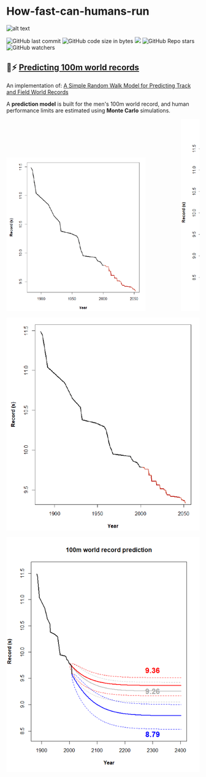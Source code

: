 # How-fast-can-humans-run

![alt text](https://zigapskraba.files.wordpress.com/2016/08/24141_celebutopia-usain_bolt-men6s_100-meter_final_during_beijing_2008_olympics-13_122_460lo.jpg)

![GitHub last commit](https://img.shields.io/github/last-commit/aritzLizoain/How-fast-can-humans-run)
![GitHub code size in bytes](https://img.shields.io/github/languages/code-size/aritzLizoain/How-fast-can-humans-run)
[![](https://tokei.rs/b1/github/aritzLizoain/How-fast-can-humans-run?category=lines)](https://github.com/aritzLizoain/How-fast-can-humans-run) 
![GitHub Repo stars](https://img.shields.io/github/stars/aritzLizoain/How-fast-can-humans-run?style=social)
![GitHub watchers](https://img.shields.io/github/watchers/aritzLizoain/How-fast-can-humans-run?style=social)

## :runner::zap: [Predicting 100m world records](https://github.com/aritzLizoain/How-fast-can-humans-run/blob/main/Presentation.pdf)

An implementation of: [A Simple Random Walk Model for Predicting Track and
Field World Records](https://www.degruyter.com/document/doi/10.2202/1559-0410.1067/html)

A **prediction model** is built for the men's 100m world record, and human performance limits are estimated using **Monte Carlo** simulations.

<pre>
<img src="https://github.com/aritzLizoain/How-fast-can-humans-run/blob/main/Images/Simulation.gif" height="400"/>           <img src="https://github.com/aritzLizoain/How-fast-can-humans-run/blob/main/Images/Prediction.png" height="500"/> 
</pre>

<p align="center">
<img src="https://github.com/aritzLizoain/How-fast-can-humans-run/blob/main/Images/Simulation.gif"/>
</p>

![alt text](https://github.com/aritzLizoain/How-fast-can-humans-run/blob/main/Images/Prediction.png)
